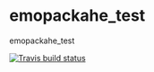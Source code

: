 # emopackahe_test
emopackahe_test
<!-- badges: start -->
[![Travis build status](https://travis-ci.org/ranawg/emopackahe_test.svg?branch=master)](https://travis-ci.org/ranawg/emopackahe_test)
<!-- badges: end -->
